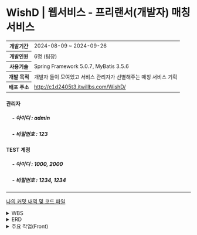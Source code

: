 <h1>WishD | 웹서비스 - 프리랜서(개발자) 매칭 서비스</h1>
<table>
  <tr>
    <th>개발기간</th>
    <td>2024-08-09 ~ 2024-09-26</td>
  </tr>
  <tr>
    <th>개발인원</th>
    <td>6명 (팀장)</td>
  </tr>
  <tr>
    <th>사용기술</th>
    <td>Spring Framework 5.0.7, MyBatis 3.5.6</td>
  </tr>
  <tr>
    <th>개발 목적</th>
    <td>개발자 들이 모여있고 서비스 관리자가 선별해주는 매칭 서비스 기획</td>
  </tr>
  <tr>
    <th>배포 주소</th>
    <td><a href="http://c1d2405t3.itwillbs.com/WishD/">http://c1d2405t3.itwillbs.com/WishD/</a></td>
  </tr>
</table>
<h4>관리자</h4>
<h5>&nbsp;&nbsp;&nbsp;&nbsp; - 아이디 : admin </h5>
<h5>&nbsp;&nbsp;&nbsp;&nbsp; - 비밀번호  : 123 </h5>

<h4>TEST 계정</h4>
<h5>&nbsp;&nbsp;&nbsp;&nbsp; - 아이디 : 1000, 2000 </h5>
<h5>&nbsp;&nbsp;&nbsp;&nbsp; - 비밀번호  : 1234, 1234 </h5>

<hr>


[나의 커밋 내역 및 코드 파일](https://github.com/geonokwon/Team3_WishD/commits/main?author=geonokwon)

<details>
  <summary>WBS</summary>
  
  <!-- WBS Images -->
  ![WBS](/WishD/images/WIshD(WBS).png)
  
</details>

<details>
  <summary>ERD</summary>
  
  <!-- WBS Images -->
  ![WBS](/WishD/images/WishD(ERD).png)
  [ERD Cloud - web 주소](https://www.erdcloud.com/d/rfkQRZTjBnvQHALp2)
  
</details>

<details>
  <summary>주요 작업(Front)</summary>
  
  <!-- Front Images -->
  ![Front - 주요 작업](/WishD/images/WishD(Front)-1.png)
  ![Front - 주요 작업](/WishD/images/WishD(Front)-2.png)
  ![Front - 주요 작업](/WishD/images/WishD(Front)-3.png)
  ![Front - 주요 작업](/WishD/images/WishD(Front)-4.png)
  
</details>
